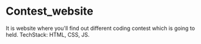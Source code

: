 # Contest_website
It is website where you'll find out different coding contest which is going to held. 
TechStack: HTML, CSS, JS.
